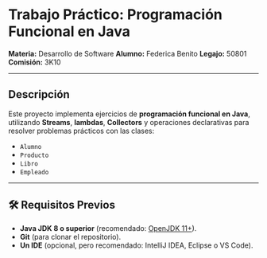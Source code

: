 # Trabajo Práctico: Programación Funcional en Java

**Materia:** Desarrollo de Software
**Alumno:** Federica Benito
**Legajo:** 50801
**Comisión:** 3K10

---

## Descripción
Este proyecto implementa ejercicios de **programación funcional en Java**, utilizando **Streams**, **lambdas**, **Collectors** y operaciones declarativas para resolver problemas prácticos con las clases:
- `Alumno`
- `Producto`
- `Libro`
- `Empleado`

---

## 🛠 Requisitos Previos
- **Java JDK 8 o superior** (recomendado: [OpenJDK 11+](https://adoptium.net/)).
- **Git** (para clonar el repositorio).
- **Un IDE** (opcional, pero recomendado: IntelliJ IDEA, Eclipse o VS Code).

